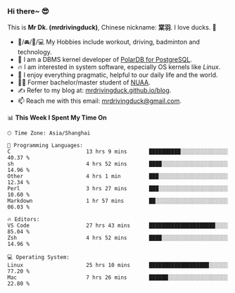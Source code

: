 ### Hi there~ 😎

This is **Mr Dk. (mrdrivingduck)**, Chinese nickname: **棠羽**. I love ducks. 🦆

- 💪/🚘/🏸/💻 My Hobbies include workout, driving, badminton and technology.
- 🍊 I am a DBMS kernel developer of [PolarDB for PostgreSQL](https://github.com/ApsaraDB/PolarDB-for-PostgreSQL).
- 🔥 I am interested in system software, especially OS kernels like *Linux*.
- 🔧 I enjoy everything pragmatic, helpful to our daily life and the world.
- 👨‍🎓 Former bachelor/master student of [NUAA](https://en.wikipedia.org/wiki/Nanjing_University_of_Aeronautics_and_Astronautics).
- ✍ Refer to my blog at: [mrdrivingduck.github.io/blog](https://mrdrivingduck.github.io/blog/).
- 📫 Reach me with this email: [mrdrivingduck@gmail.com](mailto:mrdrivingduck@gmail.com).

<!--START_SECTION:waka-->
📊 **This Week I Spent My Time On** 

```text
🕑︎ Time Zone: Asia/Shanghai

💬 Programming Languages: 
C                        13 hrs 9 mins       ██████████░░░░░░░░░░░░░░░   40.37 % 
sh                       4 hrs 52 mins       ████░░░░░░░░░░░░░░░░░░░░░   14.96 % 
Other                    4 hrs 1 min         ███░░░░░░░░░░░░░░░░░░░░░░   12.34 % 
Perl                     3 hrs 27 mins       ███░░░░░░░░░░░░░░░░░░░░░░   10.60 % 
Markdown                 1 hr 57 mins        ██░░░░░░░░░░░░░░░░░░░░░░░   06.03 % 

🔥 Editors: 
VS Code                  27 hrs 43 mins      █████████████████████░░░░   85.04 % 
Zsh                      4 hrs 52 mins       ████░░░░░░░░░░░░░░░░░░░░░   14.96 % 

💻 Operating System: 
Linux                    25 hrs 10 mins      ███████████████████░░░░░░   77.20 % 
Mac                      7 hrs 26 mins       ██████░░░░░░░░░░░░░░░░░░░   22.80 % 
```


<!--END_SECTION:waka-->

<!-- ![Mr Dk.'s GitHub Stats](https://github-readme-stats.vercel.app/api?username=mrdrivingduck&count_private&show_icons=true&theme=buefy) -->

<!-- ![Most Used Languages](https://github-readme-stats.vercel.app/api/top-langs/?username=mrdrivingduck&exclude_repo=mips32-CPU,snort-tcp-socket&theme=buefy&layout=compact&langs_count=10) -->


<!--
**mrdrivingduck/mrdrivingduck** is a ✨ _special_ ✨ repository because its `README.md` (this file) appears on your GitHub profile.

Here are some ideas to get you started:

- 🔭 I’m currently working on ...
- 🌱 I’m currently learning ...
- 👯 I’m looking to collaborate on ...
- 🤔 I’m looking for help with ...
- 💬 Ask me about ...
- 📫 How to reach me: ...
- 😄 Pronouns: ...
- ⚡ Fun fact: ...
-->
